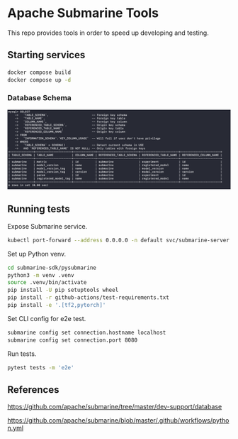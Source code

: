 # Apache Submarine Tools

This repo provides tools in order to speed up developing and testing.

## Starting services

```bash
docker compose build
docker compose up -d
```

### Database Schema

![db-schema](docs/db-schema.png)

## Running tests

Expose Submarine service.

```bash
kubectl port-forward --address 0.0.0.0 -n default svc/submarine-server 8080:8080
```

Set up Python venv.

```bash
cd submarine-sdk/pysubmarine
python3 -m venv .venv
source .venv/bin/activate
pip install -U pip setuptools wheel
pip install -r github-actions/test-requirements.txt
pip install -e '.[tf2,pytorch]'
```

Set CLI config for e2e test.

```bash
submarine config set connection.hostname localhost
submarine config set connection.port 8080
```

Run tests.

```bash
pytest tests -m 'e2e'
```

## References

<https://github.com/apache/submarine/tree/master/dev-support/database>

<https://github.com/apache/submarine/blob/master/.github/workflows/python.yml>
